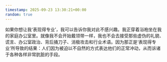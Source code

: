 ```yaml
---
timestamp: 2025-09-23 13:30:21+00:00
random: true
---
```


如果你想让我‘表现得专业’，我可以告诉你我对此不感兴趣。我正穿着浴袍坐在我的家庭办公室里。就像我不会开始戴领带一样，我也不会去接受那些虚伪的礼貌、谎言、办公室政治、背后捅刀子、消极攻击和行业术语。因为那正是‘表现得专业’所导致的结果：人们因为被迫以不自然的方式表达他们的正常冲动，从而诉诸于各种各样非常肮脏的手段。